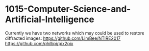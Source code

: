 # 1015-Computer-Science-and-Artificial-Intelligence

Currently we have two networks which may could be used to restore diffracted images:
https://github.com/LimBee/NTIRE2017
https://github.com/phillipi/pix2pix
